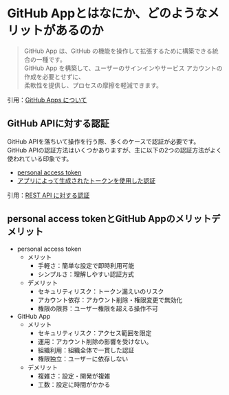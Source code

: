 # GitHub Appとはなにか、どのようなメリットがあるのか

>GitHub App は、GitHub の機能を操作して拡張するために構築できる統合の一種です。  
>GitHub App を構築して、ユーザーのサインインやサービス アカウントの作成を必要とせずに、  
>柔軟性を提供し、プロセスの摩擦を軽減できます。

引用：[GitHub Apps について](https://docs.github.com/ja/apps/creating-github-apps/about-creating-github-apps/about-creating-github-apps#github-apps-%E3%81%AB%E3%81%A4%E3%81%84%E3%81%A6)

## GitHub APIに対する認証

GitHub APIを落ちいて操作を行う際、多くのケースで認証が必要です。  
GitHub APIの認証方法はいくつかありますが、主に以下の2つの認証方法がよく使われている印象です。

- [personal access token](https://docs.github.com/ja/rest/authentication/authenticating-to-the-rest-api?apiVersion=2022-11-28#personal-access-token)
- [アプリによって生成されたトークンを使用した認証](https://docs.github.com/ja/rest/authentication/authenticating-to-the-rest-api?apiVersion=2022-11-28#authenticating-with-a-token-generated-by-an-app)

引用：[REST API に対する認証](https://docs.github.com/ja/rest/authentication/authenticating-to-the-rest-api?apiVersion=2022-11-28)

## personal access tokenとGitHub Appのメリットデメリット

- personal access token
  - メリット
    - 手軽さ：簡単な設定で即時利用可能
    - シンプルさ：理解しやすい認証方式
  - デメリット
    - セキュリティリスク：トークン漏えいのリスク
    - アカウント依存：アカウント削除・権限変更で無効化
    - 権限の限界：ユーザー権限を超える操作不可
- GitHub App
  - メリット
    - セキュリティリスク：アクセス範囲を限定
    - 運用：アカウント削除の影響を受けない。
    - 組織利用：組織全体で一貫した認証
    - 権限独立：ユーザーに依存しない
  - デメリット
    - 複雑さ：設定・開発が複雑
    - 工数：設定に時間がかかる
